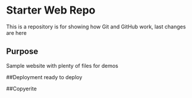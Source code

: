# Starter Web Repo

This is a repository is for showing how Git and GitHub work, last changes are here

## Purpose

Sample website with plenty of files for demos


##Deployment
ready to deploy

##Copyerite